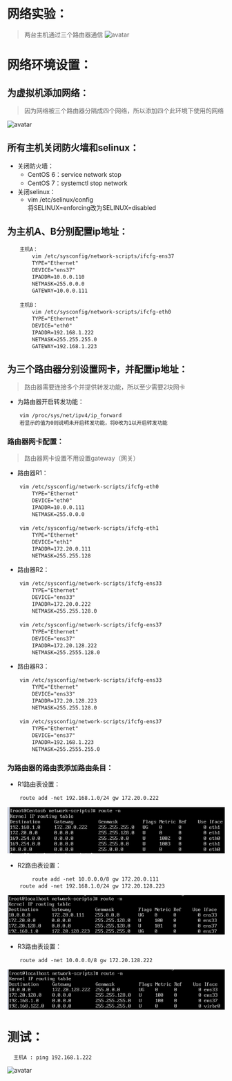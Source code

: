 # 网络实验：
>两台主机通过三个路由器通信
![avatar](https://github.com/aNswerO/test/blob/master/4th-week/pics/%E7%BD%91%E7%BB%9C%E5%AE%9E%E9%AA%8C.png)
# 网络环境设置：
## 为虚拟机添加网络：
>因为网络被三个路由器分隔成四个网络，所以添加四个此环境下使用的网络

![avatar](https://github.com/aNswerO/test/blob/master/4th-week/pics/%E8%99%9A%E6%8B%9F%E6%9C%BA%E6%B7%BB%E5%8A%A0%E7%BD%91%E7%BB%9C.png)
## 所有主机关闭防火墙和selinux：
+ 关闭防火墙：
	+ CentOS 6：service network stop
	+ CentOS 7：systemctl stop network
+ 关闭selinux：
	+ vim /etc/selinux/config  
	将SELINUX=enforcing改为SELINUX=disabled	

## 为主机A、B分别配置ip地址：
```
    主机A：
        vim /etc/sysconfig/network-scripts/ifcfg-ens37
        TYPE="Ethernet"
        DEVICE="ens37"
        IPADDR=10.0.0.110
        NETMASK=255.0.0.0
        GATEWAY=10.0.0.111

    主机B：
        vim /etc/sysconfig/network-scripts/ifcfg-eth0
        TYPE="Ethernet"
        DEVICE="eth0"
        IPADDR=192.168.1.222
        NETMASK=255.255.255.0
        GATEWAY=192.168.1.223
```
## 为三个路由器分别设置网卡，并配置ip地址：
>路由器需要连接多个并提供转发功能，所以至少需要2块网卡
+ 为路由器开启转发功能：
```
    vim /proc/sys/net/ipv4/ip_forward
    若显示的值为0则说明未开启转发功能，将0改为1以开启转发功能
``` 
### 路由器网卡配置：
>路由器网卡设置不用设置gateway（网关）
+ 路由器R1：
```
    vim /etc/sysconfig/network-scripts/ifcfg-eth0
        TYPE="Ethernet"
        DEVICE="eth0"
        IPADDR=10.0.0.111
        NETMASK=255.0.0.0
    
    vim /etc/sysconfig/network-scripts/ifcfg-eth1
        TYPE="Ethernet"
        DEVICE="eth1"
        IPADDR=172.20.0.111
        NETMASK=255.255.128
```
+ 路由器R2：
```
    vim /etc/sysconfig/network-scripts/ifcfg-ens33
        TYPE="Ethernet"
        DEVICE="ens33"
        IPADDR=172.20.0.222
        NETMASK=255.255.128.0
    
    vim /etc/sysconfig/network-scripts/ifcfg-ens37
        TYPE="Ethernet"
        DEVICE="ens37"
        IPADDR=172.20.128.222
        NETMASK=255.2555.128.0
```
+ 路由器R3：
```
    vim /etc/sysconfig/network-scripts/ifcfg-ens33
        TYPE="Ethernet"
        DEVICE="ens33"
        IPADDR=172.20.128.223
        NETMASK=255.255.128.0
    
    vim /etc/sysconfig/network-scripts/ifcfg-ens37
        TYPE="Ethernet"
        DEVICE="ens37"
        IPADDR=192.168.1.223
        NETMASK=255.2555.255.0
```
### 为路由器的路由表添加路由条目：
+ R1路由表设置：
```
	route add -net 192.168.1.0/24 gw 172.20.0.222
```
![avagar](https://github.com/aNswerO/note/blob/master/4th-week/pics/%E8%B7%AF%E7%94%B1%E8%A1%A81.png)
+ R2路由表设置：
```
    	route add -net 10.0.0.0/8 gw 172.20.0.111
	route add -net 192.168.1.0/24 gw 172.20.128.223
```
![avager](https://github.com/aNswerO/note/blob/master/4th-week/pics/%E8%B7%AF%E7%94%B1%E8%A1%A82.png)
+ R3路由表设置：
```
	route add -net 10.0.0.0/8 gw 172.20.128.222
```
![avager](https://github.com/aNswerO/note/blob/master/4th-week/pics/%E8%B7%AF%E7%94%B1%E8%A1%A83.png)
# 测试：
```
  主机A : ping 192.168.1.222
```
![avatar](https://github.com/aNswerO/test/blob/master/4th-week/pics/%E6%B5%8B%E8%AF%95.png)
